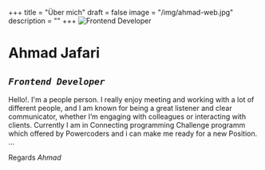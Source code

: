 +++
title = "Über mich"
draft = false
image = "/img/ahmad-web.jpg"
description = ""
+++
![](/img/ahmad-web.jpg "Frontend Developer")

# Ahmad Jafari

## _`Frontend Developer`_


Hello!. I'm a people person. I really enjoy meeting and working with a lot of different people, and I am known for being a great listener and clear communicator, whether I’m engaging with colleagues or interacting with clients. Currently I am in Connecting programming Challenge programm which offered by Powercoders and i can make me ready for a new Position. ...

Regards
_Ahmad_
